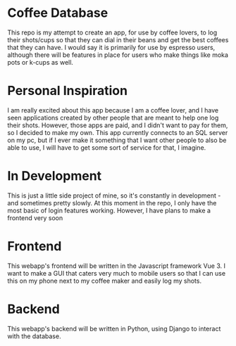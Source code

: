 # Coffee Database

This repo is my attempt to create an app, for use by coffee lovers, to log their shots/cups so that they can dial in their beans and get the best coffees that they can have. I would say it is primarily for use by espresso users, although there will be features in place for users who make things like moka pots or k-cups as well.

# Personal Inspiration

I am really excited about this app because I am a coffee lover, and I have seen applications created by other people that are meant to help one log their shots. However, those apps are paid, and I didn't want to pay for them, so I decided to make my own. This app currently connects to an SQL server on my pc, but if I ever make it something that I want other people to also be able to use, I will have to get some sort of service for that, I imagine.

# In Development

This is just a little side project of mine, so it's constantly in development - and sometimes pretty slowly. At this moment in the repo, I only have the most basic of login features working. However, I have plans to make a frontend very soon

# Frontend

This webapp's frontend will be written in the Javascript framework Vue 3. I want to make a GUI that caters very much to mobile users so that I can use this on my phone next to my coffee maker and easily log my shots.

# Backend

This webapp's backend will be written in Python, using Django to interact with the database.

